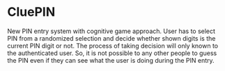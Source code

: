 # CluePIN
New PIN entry system with cognitive game approach. User has to select PIN from a randomized selection and decide whether shown digits is the current PIN digit or not. The process of taking decision will only known to the authenticated user. So, it is not possible to any other people to guess the PIN even if they can see what the user is doing during the PIN entry.
